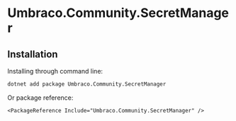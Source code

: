 # Umbraco.Community.SecretManager

## Installation

Installing through command line:

```bash
dotnet add package Umbraco.Community.SecretManager
```

Or package reference: 

```
<PackageReference Include="Umbraco.Community.SecretManager" />
```

